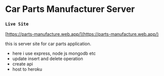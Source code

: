 # Car Parts Manufacturer Server 


### `Live Site`

[https://parts-manufacture.web.app/](https://parts-manufacture.web.app/) 

this is server site for car parts application.

* here i use express, node js mongodb etc
* update insert and delete operation
* create api
* host to heroku
